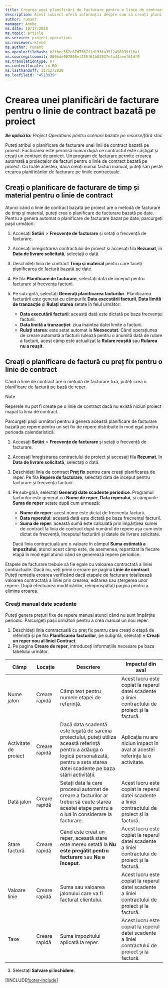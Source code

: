 ```yaml
---
title: Crearea unei planificări de facturare pentru o linie de contract bazată pe proiect
description: Acest subiect oferă informații despre cum să creați planificări de facturare și repere pe liniile de contract.
author: rumant
manager: Annbe
ms.date: 10/17/2020
ms.topic: article
ms.service: project-operations
ms.reviewer: kfend
ms.author: rumant
ms.openlocfilehash: b2fbec567c07d7567f1d133fa3512496039f16a1
ms.sourcegitcommit: 869bde007805ef255f61b03937e4a44aeef61df9
ms.translationtype: HT
ms.contentlocale: ro-RO
ms.lasthandoff: 11/12/2020
ms.locfileid: "4513939"
---
```

# <a name="create-an-invoice-schedule-on-a-project-based-contract-line"></a>Crearea unei planificări de facturare pentru o linie de contract bazată pe proiect 

_**Se aplică la:** Project Operations pentru scenarii bazate pe resurse/fără stoc_

Puteți atribui o planificare de facturare unei linii de contract bazată pe proiect. Facturarea este permisă numai după ce contractul este câștigat și creați un contract de proiect. Un program de facturare permite crearea automată a proiectelor de facturi pentru o linie de contract bazată pe proiect. Cu toate acestea, dacă creați numai facturi manual, puteți sări peste crearea planificărilor de facturare pe liniile contractuale.

## <a name="create-a-time-and-material-invoice-schedule-for-a-contract-line"></a>Creați o planificare de facturare de timp și material pentru o linie de contract

Atunci când o linie de contract bazată pe proiect are o metodă de facturare de timp și material, puteți crea o planificare de facturare bazată pe date. Pentru a genera automat o planificare de facturare bazat pe date, parcurgeți pașii următori.

1. Accesați **Setări** > **Frecvențe de facturare** și setați o frecvență de facturare.
2. Accesați înregistrarea contractului de proiect și accesați fila **Rezumat**, în **Data de livrare solicitată**, selectați o dată.
3. Deschideți linia de contract **Timp și material** pentru care faceți planificarea de factură bazată pe date. 
4. Pe fila **Planificare de facturare**, selectați data de început pentru facturare și frecvența facturii.
5. Pe sub-grilă, selectați **Generați planificarea facturilor**. Planificarea facturării este generat cu câmpurile **Data executării facturii**, **Data limită de tranzacție** și **Rulați starea** setate în felul următor:

    - **Data executării facturii**: această dată este dictată pe baza frecvenței facturii.
    - **Data limită a tranzacției**: ziua înaintea datei limite a facturii.
    - **Rulați starea**: este setat automat la **Neexecutat**. Când operațiunea de creare automată a facturii rulează pentru o anumită dată de rulare a facturii, acest câmp este actualizat la **Rulare reușită** sau **Rularea nu a reușit**.

## <a name="create-a-fixed-price-invoice-schedule-for-a-contract-line"></a>Creați o planificare de factură cu preț fix pentru o linie de contract

Când o linie de contract are o metodă de facturare fixă, puteți crea o planificare de factură pe bază de reper. 

> [!NOTE]
> Reperele nu pot fi create pe o linie de contract dacă nu există niciun proiect mapat la linia de contract.

Parcurgeți pașii următori pentru a genera această planificare de facturare bazată pe repere pentru un set fix de repere distribuite în mod egal pentru perioada calendaristică.

1. Accesați **Setări** > **Frecvențe de facturare** și setați o frecvență de facturare.
2. Accesați înregistrarea contractului de proiect și accesați fila **Rezumat**, în **Data de livrare solicitată**, selectați o dată.
3. Deschideți linia de contract **Preț fix** pentru care creați planificarea de reper. Pe fila **Repere de facturare**, selectați data de început pentru facturare și frecvența facturii. 
4. Pe sub-grilă, selectați **Generați date scadente periodice**. Programul facturilor este generat cu **Nume de reper**, **Data reperului**, și câmpurile **Suma de reper** setate după cum urmează:

    - **Nume de reper**: acest nume este dictat de frecvența facturii.
    - **Data reperului**: această dată este dictată pe baza frecvenței facturii.
    - **Suma de reper**: această sumă este calculată prin împărțirea sumei de contract la linia de contract după numărul de repere așa cum este dictat de frecvență, începutul facturării și datele de livrare solicitate.

    Dacă linia contractuală are o valoare în câmpul **Suma estimată a impozitului**, atunci acest câmp este, de asemenea, repartizat la fiecare etapă în mod egal atunci când se generează repere periodice.

Etapele de facturare trebuie să fie egale cu valoarea contractată a liniei contractuale. Dacă nu, veți primi o eroare pe pagina **Linie de contract**. Puteți remedia eroarea verificând dacă etapele de facturare totalizează valoarea contractată a liniei prin crearea, editarea sau ștergerea unor repere. După efectuarea modificărilor, reîmprospătați pagina pentru a elimina eroarea.

### <a name="manually-create-milestones"></a>Creați manual date scadente

Puteți genera prețuri fixe de repere manual atunci când nu sunt împărțite periodic. Parcurgeți pașii următori pentru a crea manual un nou reper.

1. Deschideți linia contractuală cu preț fix pentru care creați o etapă de referință și pe fila **Planificarea facturilor**, pe subgrilă, selectați **+ Creați un reper nou al liniei Contract**. 
2. Pe pagina **Creare de reper**, introduceți informațiile necesare pe baza tabelului următor.

| Câmp | Locație | Descriere | Impactul din aval |
| --- | --- | --- | --- |
| Nume jalon | Creare rapidă | Câmp text pentru numele etapei de referință. | Acest lucru este copiat la reperul datei scadente a liniei contractului de proiect și la factură. |
| Activitate de proiect | Creare rapidă | Dacă data scadentă este legată de sarcina proiectului, puteți utiliza această referință pentru a adăuga o logică personalizată, pentru a seta starea datei scadente pe baza stării activității. | Aplicația nu are niciun impact în aval al acestei referințe la o activitate. |
| Dată jalon | Creare rapidă | Setați data la care procesul automat de creare a facturilor ar trebui să caute starea acestei etape pentru a o lua în considerare la facturare. | Acest lucru este copiat la reperul datei scadente a liniei contractului de proiect și la factură. |
| Stare factură | Creare rapidă | Când este creat un reper, această stare este mereu setată la **Nu este pregătit pentru facturare** sau **Nu a început**. | Acest lucru este copiat la reperul datei scadente a liniei contractului de proiect și la factură. |
| Valoare linie | Creare rapidă | Suma sau valoarea jalonului care va fi facturat clientului. | Acest lucru este copiat la reperul datei scadente a liniei contractului de proiect și la factură. |
| Taxe | Creare rapidă | Suma impozitului aplicată la reper. | Acest lucru este copiat la reperul datei scadente a liniei contractului de proiect și la factură. |

3. Selectați **Salvare și închidere**.


[!INCLUDE[footer-include](../includes/footer-banner.md)]